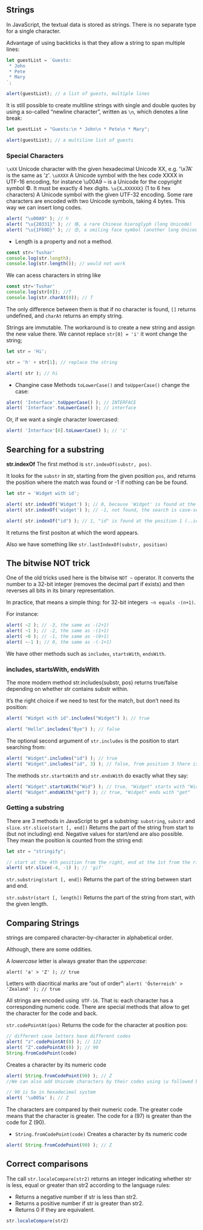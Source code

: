 ## Strings 

In JavaScript, the textual data is stored as strings. There is no separate type for a single character.

Advantage of using backticks is that they allow a string to span multiple lines:
```js
let guestList = `Guests:
 * John
 * Pete
 * Mary
`;

alert(guestList); // a list of guests, multiple lines
```
It is still possible to create multiline strings with single and double quotes by using a so-called “newline character”, written as ``\n``, which denotes a line break:
```js
let guestList = "Guests:\n * John\n * Pete\n * Mary";

alert(guestList); // a multiline list of guests
```

### Special Characters

``\xXX``	Unicode character with the given hexadecimal Unicode XX, e.g. '\x7A' is the same as 'z'.
``\uXXXX``	A Unicode symbol with the hex code XXXX in UTF-16 encoding, for instance \u00A9 – is a Unicode for the copyright symbol ©. It must be exactly 4 hex digits.
``\u{X…XXXXXX}`` (1 to 6 hex characters)	A Unicode symbol with the given UTF-32 encoding. Some rare characters are encoded with two Unicode symbols, taking 4 bytes. This way we can insert long codes.

```js
alert( "\u00A9" ); // ©
alert( "\u{20331}" ); // 佫, a rare Chinese hieroglyph (long Unicode)
alert( "\u{1F60D}" ); // 😍, a smiling face symbol (another long Unicode)
```


- Length is a property and not a method.
```js
const str='Tushar'
console.log(str.length);
console.log(str.length()); // would not work
```

We can acess characters in string like 
```js
const str='Tushar'
console.log(str[0]); //T
console.log(str.charAt(0)); // T
```
The only difference between them is that if no character is found, ``[]`` returns undefined, and ``charAt`` returns an empty string.

Strings are immutable. The workaround is to create a new string and assign the new value there.
We cannot replace ``str[0] = 'i'`` it wont change the string;
```js 
let str = 'Hi';

str = 'h' + str[1]; // replace the string

alert( str ); // hi
```

- Changine case
Methods ``toLowerCase()`` and ``toUpperCase()`` change the case:
```js
alert( 'Interface'.toUpperCase() ); // INTERFACE
alert( 'Interface'.toLowerCase() ); // interface
```
Or, if we want a single character lowercased:
```js
alert( 'Interface'[0].toLowerCase() ); // 'i'
```

## Searching for a substring

**str.indexOf**
The first method is ``str.indexOf(substr, pos)``.

It looks for the ``substr`` in str, starting from the given position ``pos``, and returns the position where the match was found or -1 if nothing can be be found.

```js
let str = 'Widget with id';

alert( str.indexOf('Widget') ); // 0, because 'Widget' is found at the beginning
alert( str.indexOf('widget') ); // -1, not found, the search is case-sensitive

alert( str.indexOf("id") ); // 1, "id" is found at the position 1 (..idget with id)
```
It returns the first positon at which the word appears.

Also we have something like ```str.lastIndexOf(substr, position)```

## The bitwise NOT trick
One of the old tricks used here is the bitwise ``NOT ~`` operator. It converts the number to a 32-bit integer (removes the decimal part if exists) and then reverses all bits in its binary representation.

In practice, that means a simple thing: for 32-bit integers`` ~n equals -(n+1)``.

For instance:
```js
alert( ~2 ); // -3, the same as -(2+1)
alert( ~1 ); // -2, the same as -(1+1)
alert( ~0 ); // -1, the same as -(0+1)
alert( ~-1 ); // 0, the same as -(-1+1)
```

We have other methods such as ``includes``, ``startsWith``, ``endsWith``.

### includes, startsWith, endsWith

The more modern method str.includes(substr, pos) returns true/false depending on whether str contains substr within.

It’s the right choice if we need to test for the match, but don’t need its position:
```js
alert( "Widget with id".includes("Widget") ); // true

alert( "Hello".includes("Bye") ); // false
```
The optional second argument of ``str.includes`` is the position to start searching from:
```js
alert( "Widget".includes("id") ); // true
alert( "Widget".includes("id", 3) ); // false, from position 3 there is no "id"
```

The methods ``str.startsWith`` and ``str.endsWith`` do exactly what they say:
```js
alert( "Widget".startsWith("Wid") ); // true, "Widget" starts with "Wid"
alert( "Widget".endsWith("get") ); // true, "Widget" ends with "get"
```
### Getting a substring
There are 3 methods in JavaScript to get a substring: ``substring``, ``substr`` and ``slice``.
```str.slice(start [, end])```
Returns the part of the string from start to (but not including) end.
Negative values for start/end are also possible. They mean the position is counted from the string end:
```js
let str = "stringify";

// start at the 4th position from the right, end at the 1st from the right
alert( str.slice(-4, -1) ); // 'gif'
```

```str.substring(start [, end])```
Returns the part of the string between start and end.

```str.substr(start [, length])```
Returns the part of the string from start, with the given length.

## Comparing Strings
strings are compared character-by-character in alphabetical order.

Although, there are some oddities.

A _lowercase_ letter is always greater than the _uppercase_:

```alert( 'a' > 'Z' ); // true```

Letters with diacritical marks are “out of order”:
```alert( 'Österreich' > 'Zealand' ); // true```

All strings are encoded using`` UTF-16``. That is: each character has a corresponding numeric code. There are special methods that allow to get the character for the code and back.

```str.codePointAt(pos)```
Returns the code for the character at position pos:
```js
// different case letters have different codes
alert( "z".codePointAt(0) ); // 122
alert( "Z".codePointAt(0) ); // 90
String.fromCodePoint(code)
```

Creates a character by its numeric code
```js
alert( String.fromCodePoint(90) ); // Z
//We can also add Unicode characters by their codes using \u followed by the hex code:

// 90 is 5a in hexadecimal system
alert( '\u005a' ); // Z
```
The characters are compared by their numeric code. The greater code means that the character is greater. The code for a (97) is greater than the code for Z (90).

- ``String.fromCodePoint(code)``
Creates a character by its numeric code
```js
alert( String.fromCodePoint(90) ); // Z
```
## Correct comparisons
The call ``str.localeCompare(str2)`` returns an integer indicating whether str is less, equal or greater than str2 according to the language rules:

- Returns a negative number if str is less than str2.
- Returns a positive number if str is greater than str2.
- Returns 0 if they are equivalent.

```js
str.localeCompare(str2)
```
